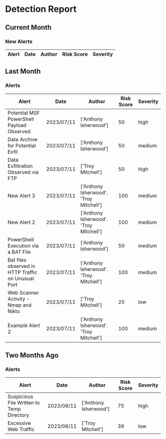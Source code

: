 # Detection Report
## Current Month
### New Alerts

| Alert | Date | Author | Risk Score | Severity |
| --- | --- | --- | --- | --- |
## Last Month
### Alerts

| Alert | Date | Author | Risk Score | Severity |
| --- | --- | --- | --- | --- |
|Potential MSF PowerShell Payload Observed|2023/07/11|['Anthony Isherwood']|50|high|
|Data Archive for Potential Exfil|2023/07/11|['Anthony Isherwood']|50|medium|
|Data Exfiltration Observed via FTP|2023/07/11|['Troy Mitchell']|50|high|
|New Alert 3|2023/07/11|['Anthony Isherwood'. 'Troy Mitchell']|100|medium|
|New Alert 2|2023/07/11|['Anthony Isherwood'. 'Troy Mitchell']|100|medium|
|PowerShell Execution via a BAT File|2023/07/11|['Anthony Isherwood']|50|medium|
|Bat files observed in HTTP Traffic on Unusual Port |2023/07/11|['Anthony Isherwood'. 'Troy Mitchell']|100|medium|
|Web Scanner Activity - Nmap and Nikto|2023/07/11|['Troy Mitchell']|25|low|
|Example Alert 2|2023/07/11|['Anthony Isherwood'. 'Troy Mitchell']|100|medium|
## Two Months Ago
### Alerts

| Alert | Date | Author | Risk Score | Severity |
| --- | --- | --- | --- | --- |
|Suspicious File Written to Temp Directory|2023/06/11|['Anthony Isherwood']|75|high|
|Excessive Web Traffic|2023/06/11|['Troy Mitchell']|39|low|
